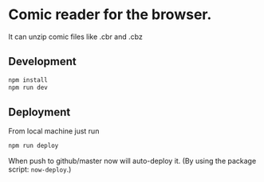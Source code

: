 # Comic reader for the browser.

It can unzip comic files like .cbr and .cbz

## Development

```bash
npm install
npm run dev
```

## Deployment

From local machine just run

```bash
npm run deploy
```

When push to github/master now will auto-deploy it. (By using the package script: `now-deploy`.)
